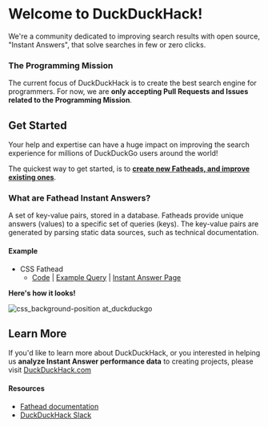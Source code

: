 # Welcome to DuckDuckHack!

We're a community dedicated to improving search results with open source, "Instant Answers", that solve searches in few or zero clicks.


### The Programming Mission
The current focus of DuckDuckHack is to create the best search engine for programmers. For now, we are **only accepting Pull Requests and Issues related to the Programming Mission**.


## Get Started
Your help and expertise can have a huge impact on improving the search experience for millions of DuckDuckGo users around the world!

The quickest way to get started, is to [**create new Fatheads, and improve existing ones**](https://github.com/duckduckgo/zeroclickinfo-fathead/issues?q=is%3Aopen+is%3Aissue+label%3A"Mission%3A+Programming").


### What are Fathead Instant Answers?
A set of key-value pairs, stored in a database. Fatheads provide unique answers (values) to a specific set of queries (keys). The key-value pairs are generated by parsing static data sources, such as technical documentation.

#### Example

- CSS Fathead
    - [Code](https://github.com/duckduckgo/zeroclickinfo-fathead/tree/master/lib/fathead/mdn_css) | [Example Query](https://duckduckgo.com/?q=css+background-position&ia=about) | [Instant Answer Page](https://duck.co/ia/view/mdn_css)

**Here's how it looks!**

![css_background-position at_duckduckgo](https://cloud.githubusercontent.com/assets/873785/19786324/695fd2ec-9c6b-11e6-8bd9-0ba34165bf20.png)


## Learn More

If you'd like to learn more about DuckDuckHack, or you interested in helping us **analyze Instant Answer performance data** to creating projects, please visit [DuckDuckHack.com](https://duckduckhack.com)


#### Resources

- [Fathead documentation](https://docs.duckduckhack.com/resources/fathead-overview.html)
- [DuckDuckHack Slack](https://quackslack.herokuapp.com/)
